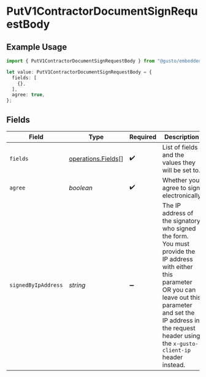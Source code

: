 # PutV1ContractorDocumentSignRequestBody

## Example Usage

```typescript
import { PutV1ContractorDocumentSignRequestBody } from "@gusto/embedded-api/models/operations/putv1contractordocumentsign.js";

let value: PutV1ContractorDocumentSignRequestBody = {
  fields: [
    {},
  ],
  agree: true,
};
```

## Fields

| Field                                                                                                                                                                                                                                          | Type                                                                                                                                                                                                                                           | Required                                                                                                                                                                                                                                       | Description                                                                                                                                                                                                                                    |
| ---------------------------------------------------------------------------------------------------------------------------------------------------------------------------------------------------------------------------------------------- | ---------------------------------------------------------------------------------------------------------------------------------------------------------------------------------------------------------------------------------------------- | ---------------------------------------------------------------------------------------------------------------------------------------------------------------------------------------------------------------------------------------------- | ---------------------------------------------------------------------------------------------------------------------------------------------------------------------------------------------------------------------------------------------- |
| `fields`                                                                                                                                                                                                                                       | [operations.Fields](../../models/operations/fields.md)[]                                                                                                                                                                                       | :heavy_check_mark:                                                                                                                                                                                                                             | List of fields and the values they will be set to.                                                                                                                                                                                             |
| `agree`                                                                                                                                                                                                                                        | *boolean*                                                                                                                                                                                                                                      | :heavy_check_mark:                                                                                                                                                                                                                             | Whether you agree to sign electronically                                                                                                                                                                                                       |
| `signedByIpAddress`                                                                                                                                                                                                                            | *string*                                                                                                                                                                                                                                       | :heavy_minus_sign:                                                                                                                                                                                                                             | The IP address of the signatory who signed the form. You must provide the IP address with either this parameter OR you can leave out this parameter and set the IP address in the request header using the `x-gusto-client-ip` header instead. |